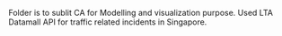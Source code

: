 Folder is to sublit CA for Modelling and visualization purpose.
Used LTA Datamall API for traffic related incidents in Singapore.
